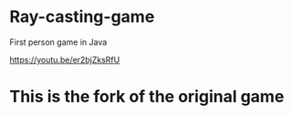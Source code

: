 # Ray-casting-game
First person game in Java

https://youtu.be/er2bjZksRfU

# This is the fork of the original game
